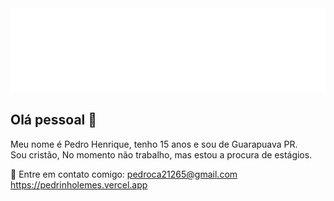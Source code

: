 <img width="auto" src="./banner.svg">

## Olá pessoal 👋
Meu nome é Pedro Henrique, tenho 15 anos e sou de Guarapuava PR.<br>
Sou cristão, No momento não trabalho, mas estou a procura de estágios.<br>

:email: Entre em contato comigo: <pedroca21265@gmail.com> <https://pedrinholemes.vercel.app>
